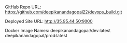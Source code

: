 GitHub Repo URL: https://github.com/deepikanandagopal22/devops_build.git

Deployed Site URL: http://35.95.44.50:9000

Docker Image Names: deepikanandagopal/dev:latest deepikanandagopal/prod:latest
